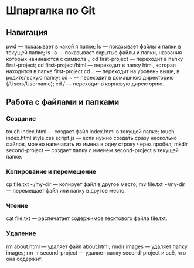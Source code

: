 # Шпаргалка по Git

## Навигация

pwd — показывает в какой я папке;
ls — показывает файлы и папки в текущей папке;
ls -a — показывает скрытые файлы и папки, названия которых начинаются с символа .;
cd first-project — переходит в папку first-project;
cd first-project/html — переходит в папку html, которая находится в папке first-project
cd .. — переходит на уровень выше, в родительскую папку;
cd ~ — переходит в домашнюю директорию (/Users/Username);
cd / — переходит в корневую директорию.

## Работа с файлами и папками

### Создание

touch index.html — создает файл index.html в текущей папке;
touch index.html style.css script.js — если нужно создать сразу несколько файлов, можно напечатать их имена в одну строку через пробел;
mkdir second-project — создает папку с именем second-project в текущей папке.

### Копирование и перемещение

cp file.txt ~/my-dir — копирует файл в другое место;
mv file.txt ~/my-dir — перемещает файл или папку в другое место.

### Чтение

cat file.txt — распечатает содержимое тесктового файла file.txt.

### Удаление

rm about.html — удаляет файл about.html;
rmdir images — удаляет папку images;
rm -r second-project — удаляет папку second-project и всё, что она содержит.